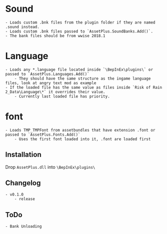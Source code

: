 # Sound
	- Loads custom .bnk files from the plugin folder if they are named .sound instead.
	- Loads custom .bnk files passed to `AssetPlus.SoundBanks.Add()`.
	- The bank files should be from wwise 2018.1

# Language
	- Loads any *.language file located inside `\BepInEx\plugins\` or passed to `AssetPlus.Languages.Add()`
		- They should have the same structure as the ingame language files, look at angry text mod as example
	- If the loaded file has the same value as files inside `Risk of Rain 2_Data\Language\*` it overrides their value.
		- Currently last loaded file has priority.

# font
	- Loads TMP_TMPFont from assetbundles that have extension .font or passed to `AssetPlus.Fonts.Add()`
		- Uses the first font loaded into it, .font are loaded first


## Installation
Drop `AssetPlus.dll` into `\BepInEx\plugins\`

## Changelog
	- v0.1.0
		- release

## ToDo
	- Bank Unloading